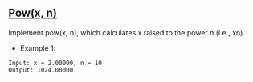 ## [Pow(x, n)](https://leetcode.com/problems/powx-n/)
Implement pow(x, n), which calculates x raised to the power n (i.e., xn).


- Example 1:
```
Input: x = 2.00000, n = 10
Output: 1024.00000
```
